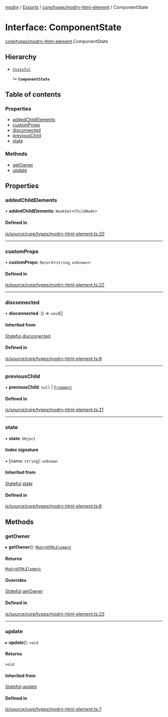 [modrn](../README.md) / [Exports](../modules.md) / [core/types/modrn-html-element](../modules/core_types_modrn_html_element.md) / ComponentState

# Interface: ComponentState

[core/types/modrn-html-element](../modules/core_types_modrn_html_element.md).ComponentState

## Hierarchy

- [`Stateful`](core_types_modrn_html_element.Stateful.md)

  ↳ **`ComponentState`**

## Table of contents

### Properties

- [addedChildElements](core_types_modrn_html_element.ComponentState.md#addedchildelements)
- [customProps](core_types_modrn_html_element.ComponentState.md#customprops)
- [disconnected](core_types_modrn_html_element.ComponentState.md#disconnected)
- [previousChild](core_types_modrn_html_element.ComponentState.md#previouschild)
- [state](core_types_modrn_html_element.ComponentState.md#state)

### Methods

- [getOwner](core_types_modrn_html_element.ComponentState.md#getowner)
- [update](core_types_modrn_html_element.ComponentState.md#update)

## Properties

### addedChildElements

• **addedChildElements**: `WeakSet`<`ChildNode`\>

#### Defined in

[js/source/core/types/modrn-html-element.ts:20](https://github.com/alexbfr/modrn/blob/e23b9e9/modrn.ts/js/source/core/types/modrn-html-element.ts#L20)

___

### customProps

• **customProps**: `Record`<`string`, `unknown`\>

#### Defined in

[js/source/core/types/modrn-html-element.ts:22](https://github.com/alexbfr/modrn/blob/e23b9e9/modrn.ts/js/source/core/types/modrn-html-element.ts#L22)

___

### disconnected

• **disconnected**: () => `void`[]

#### Inherited from

[Stateful](core_types_modrn_html_element.Stateful.md).[disconnected](core_types_modrn_html_element.Stateful.md#disconnected)

#### Defined in

[js/source/core/types/modrn-html-element.ts:8](https://github.com/alexbfr/modrn/blob/e23b9e9/modrn.ts/js/source/core/types/modrn-html-element.ts#L8)

___

### previousChild

• **previousChild**: ``null`` \| [`Fragment`](../modules/core_types_modrn_html_element.md#fragment)

#### Defined in

[js/source/core/types/modrn-html-element.ts:21](https://github.com/alexbfr/modrn/blob/e23b9e9/modrn.ts/js/source/core/types/modrn-html-element.ts#L21)

___

### state

• **state**: `Object`

#### Index signature

▪ [name: `string`]: `unknown`

#### Inherited from

[Stateful](core_types_modrn_html_element.Stateful.md).[state](core_types_modrn_html_element.Stateful.md#state)

#### Defined in

[js/source/core/types/modrn-html-element.ts:6](https://github.com/alexbfr/modrn/blob/e23b9e9/modrn.ts/js/source/core/types/modrn-html-element.ts#L6)

## Methods

### getOwner

▸ **getOwner**(): [`ModrnHTMLElement`](../classes/core_types_modrn_html_element.ModrnHTMLElement.md)

#### Returns

[`ModrnHTMLElement`](../classes/core_types_modrn_html_element.ModrnHTMLElement.md)

#### Overrides

[Stateful](core_types_modrn_html_element.Stateful.md).[getOwner](core_types_modrn_html_element.Stateful.md#getowner)

#### Defined in

[js/source/core/types/modrn-html-element.ts:23](https://github.com/alexbfr/modrn/blob/e23b9e9/modrn.ts/js/source/core/types/modrn-html-element.ts#L23)

___

### update

▸ **update**(): `void`

#### Returns

`void`

#### Inherited from

[Stateful](core_types_modrn_html_element.Stateful.md).[update](core_types_modrn_html_element.Stateful.md#update)

#### Defined in

[js/source/core/types/modrn-html-element.ts:7](https://github.com/alexbfr/modrn/blob/e23b9e9/modrn.ts/js/source/core/types/modrn-html-element.ts#L7)
